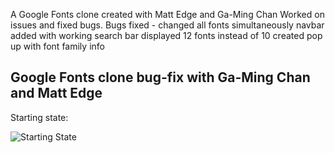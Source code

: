 A Google Fonts clone created with Matt Edge and Ga-Ming Chan
Worked on issues and fixed bugs.
Bugs fixed -
changed all fonts simultaneously
navbar added with working search bar
displayed 12 fonts instead of 10
created pop up with font family info

## Google Fonts clone bug-fix with Ga-Ming Chan and Matt Edge

Starting state:

![Starting State](/gfont-start.png)
